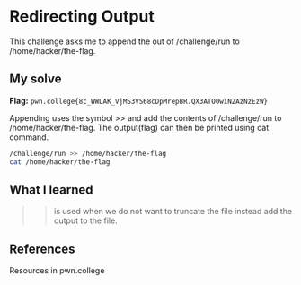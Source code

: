 # Redirecting Output
This challenge asks me to append the out of /challenge/run to /home/hacker/the-flag. 

## My solve
**Flag:** `pwn.college{8c_WWLAK_VjMS3VS68cDpMrepBR.QX3ATO0wiN2AzNzEzW}`

Appending uses the symbol >> and add the contents of /challenge/run to /home/hacker/the-flag. The output(flag) can then be printed using cat command. 
```bash
/challenge/run >> /home/hacker/the-flag
cat /home/hacker/the-flag
```

## What I learned
>> is used when we do not want to truncate the file instead add the output to the file.

## References 
Resources in pwn.college
